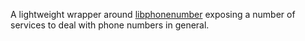 A lightweight wrapper around [libphonenumber](https://github.com/googlei18n/libphonenumber) exposing a number of services to deal with phone numbers in general.
